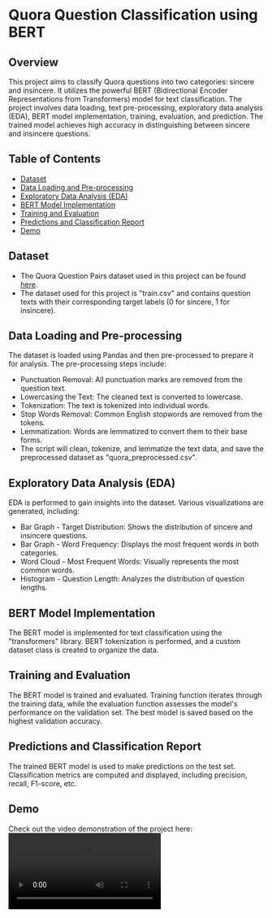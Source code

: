# Quora Question Classification using BERT

## Overview
This project aims to classify Quora questions into two categories: sincere and insincere. It utilizes the powerful BERT (Bidirectional Encoder Representations from Transformers) model for text classification. The project involves data loading, text pre-processing, exploratory data analysis (EDA), BERT model implementation, training, evaluation, and prediction. The trained model achieves high accuracy in distinguishing between sincere and insincere questions.

## Table of Contents
- [Dataset](#dataset)
- [Data Loading and Pre-processing](#data-loading-and-pre-processing)
- [Exploratory Data Analysis (EDA)](#exploratory-data-analysis-eda)
- [BERT Model Implementation](#bert-model-implementation)
- [Training and Evaluation](#training-and-evaluation)
- [Predictions and Classification Report](#predictions-and-classification-report)
- [Demo](#demo)

## Dataset
- The Quora Question Pairs dataset used in this project can be found [here](https://www.kaggle.com/c/quora-insincere-questions-classification/data).
- The dataset used for this project is "train.csv" and contains question texts with their corresponding target labels (0 for sincere, 1 for insincere). 

## Data Loading and Pre-processing
The dataset is loaded using Pandas and then pre-processed to prepare it for analysis. The pre-processing steps include:
- Punctuation Removal: All punctuation marks are removed from the question text.
- Lowercasing the Text: The cleaned text is converted to lowercase.
- Tokenization: The text is tokenized into individual words.
- Stop Words Removal: Common English stopwords are removed from the tokens.
- Lemmatization: Words are lemmatized to convert them to their base forms.
- The script will clean, tokenize, and lemmatize the text data, and save the preprocessed dataset as "quora_preprocessed.csv".


## Exploratory Data Analysis (EDA)
EDA is performed to gain insights into the dataset. Various visualizations are generated, including:
- Bar Graph - Target Distribution: Shows the distribution of sincere and insincere questions.
- Bar Graph - Word Frequency: Displays the most frequent words in both categories.
- Word Cloud - Most Frequent Words: Visually represents the most common words.
- Histogram - Question Length: Analyzes the distribution of question lengths.

## BERT Model Implementation
The BERT model is implemented for text classification using the "transformers" library. BERT tokenization is performed, and a custom dataset class is created to organize the data.

## Training and Evaluation
The BERT model is trained and evaluated. Training function iterates through the training data, while the evaluation function assesses the model's performance on the validation set. The best model is saved based on the highest validation accuracy.

## Predictions and Classification Report
The trained BERT model is used to make predictions on the test set. Classification metrics are computed and displayed, including precision, recall, F1-score, etc.

## Demo
Check out the video demonstration of the project here:
![](https://github.com/prernamittal/NLP_BERT/blob/main/NLPmodel_demo.webm)
